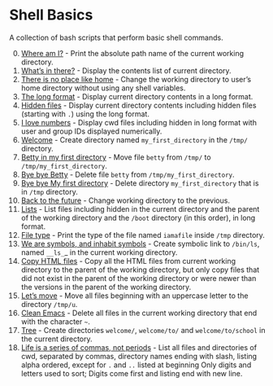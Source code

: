 # Shell Basics

A collection of bash scripts that perform basic shell commands.

0. [Where am I?](./0-current_working_directory) - Print the absolute path name
   of the current working directory.
1. [What’s in there?](./1-listit) - Display the contents list of current
   directory.
2. [There is no place like home](./2-bring_me_home) - Change the working
   directory to user’s home directory without using any shell variables.
3. [The long format](./3-listfiles) - Display current directory contents
   in a long format.
4. [Hidden files](./4-listmorefiles) - Display current directory contents
   including hidden files (starting with `.`) using the long format.
5. [I love numbers](./5-listfilesdigitonly) - Display cwd files including
   hidden in long format with user and group IDs displayed numerically.
6. [Welcome](./6-firstdirectory) - Create directory named `my_first_directory`
   in the `/tmp/` directory.
7. [Betty in my first directory](./7-movethatfile) - Move file `betty` from
   `/tmp/` to `/tmp/my_first_directory`.
8. [Bye bye Betty](./8-firstdelete) - Delete file `betty` from
   `/tmp/my_first_directory`.
9. [Bye bye My first directory](./9-firstdirdeletion) - Delete directory
   `my_first_directory` that is in `/tmp` directory.
10. [Back to the future](./10-back) - Change working directory to the previous.
11. [Lists](./11-lists) - List files including hidden in the current directory
    and the parent of the working directory and the `/boot` directory
    (in this order), in long format.
12. [File type](./12-file_type) - Print the type of the file named `iamafile`
    inside `/tmp` directory.
13. [We are symbols, and inhabit symbols](./13-symbolic_link) - Create symbolic
    link to `/bin/ls`, named `__ls_`_ in the current working directory.
14. [Copy HTML files](./14-copy_html) - Copy all the HTML files from
    current working directory to the parent of the working directory, but only
    copy files that did not exist in the parent of the working directory or were
    newer than the versions in the parent of the working directory.
15. [Let’s move](./100-lets_move) - Move all files beginning with an uppercase
    letter to the directory `/tmp/u`.
16. [Clean Emacs](./101-clean_emacs) - Delete all files in the current working
    directory that end with the character `~`.
17. [Tree](./102-tree) - Create directories `welcome/`, `welcome/to/` and
    `welcome/to/school` in the current directory.
18. [Life is a series of commas, not periods](./103-commas) - List all files
    and directories of cwd, separated by commas, directory names ending with
    slash, listing alpha ordered, except for `.` and `..` listed at beginning
    Only digits and letters used to sort; Digits come first and listing end with
    new line.
